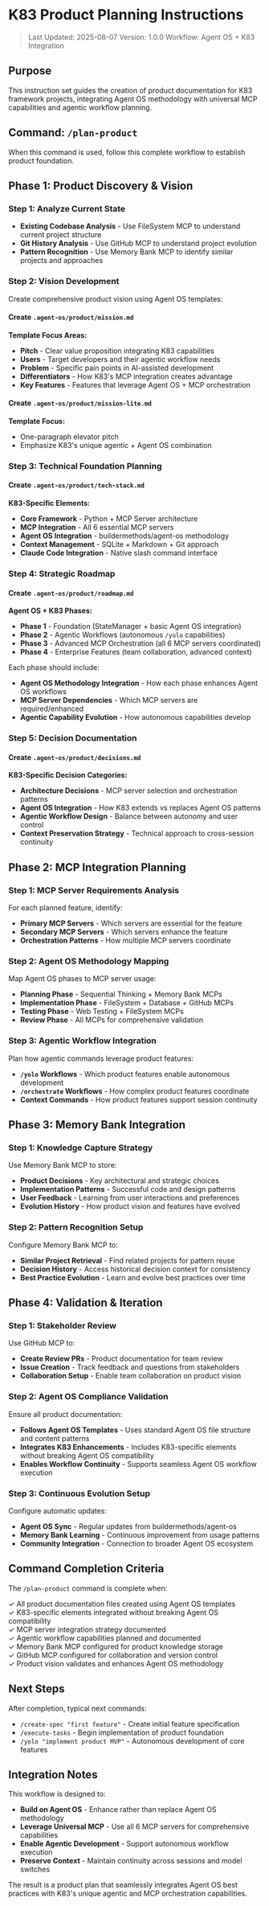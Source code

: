 # K83 Product Planning Instructions

> Last Updated: 2025-08-07
> Version: 1.0.0
> Workflow: Agent OS + K83 Integration

## Purpose

This instruction set guides the creation of product documentation for K83 framework projects, integrating Agent OS methodology with universal MCP capabilities and agentic workflow planning.

## Command: `/plan-product`

When this command is used, follow this complete workflow to establish product foundation.

## Phase 1: Product Discovery & Vision

### Step 1: Analyze Current State
- **Existing Codebase Analysis** - Use FileSystem MCP to understand current project structure
- **Git History Analysis** - Use GitHub MCP to understand project evolution
- **Pattern Recognition** - Use Memory Bank MCP to identify similar projects and approaches

### Step 2: Vision Development
Create comprehensive product vision using Agent OS templates:

#### Create `.agent-os/product/mission.md`
**Template Focus Areas:**
- **Pitch** - Clear value proposition integrating K83 capabilities
- **Users** - Target developers and their agentic workflow needs  
- **Problem** - Specific pain points in AI-assisted development
- **Differentiators** - How K83's MCP integration creates advantage
- **Key Features** - Features that leverage Agent OS + MCP orchestration

#### Create `.agent-os/product/mission-lite.md`
**Template Focus:**
- One-paragraph elevator pitch
- Emphasize K83's unique agentic + Agent OS combination

### Step 3: Technical Foundation Planning

#### Create `.agent-os/product/tech-stack.md`
**K83-Specific Elements:**
- **Core Framework** - Python + MCP Server architecture
- **MCP Integration** - All 6 essential MCP servers
- **Agent OS Integration** - buildermethods/agent-os methodology
- **Context Management** - SQLite + Markdown + Git approach
- **Claude Code Integration** - Native slash command interface

### Step 4: Strategic Roadmap

#### Create `.agent-os/product/roadmap.md`
**Agent OS + K83 Phases:**
- **Phase 1** - Foundation (StateManager + basic Agent OS integration)
- **Phase 2** - Agentic Workflows (autonomous `/yolo` capabilities)  
- **Phase 3** - Advanced MCP Orchestration (all 6 MCP servers coordinated)
- **Phase 4** - Enterprise Features (team collaboration, advanced context)

Each phase should include:
- **Agent OS Methodology Integration** - How each phase enhances Agent OS workflows
- **MCP Server Dependencies** - Which MCP servers are required/enhanced
- **Agentic Capability Evolution** - How autonomous capabilities develop

### Step 5: Decision Documentation

#### Create `.agent-os/product/decisions.md`
**K83-Specific Decision Categories:**
- **Architecture Decisions** - MCP server selection and orchestration patterns
- **Agent OS Integration** - How K83 extends vs replaces Agent OS patterns
- **Agentic Workflow Design** - Balance between autonomy and user control
- **Context Preservation Strategy** - Technical approach to cross-session continuity

## Phase 2: MCP Integration Planning

### Step 1: MCP Server Requirements Analysis
For each planned feature, identify:
- **Primary MCP Servers** - Which servers are essential for the feature
- **Secondary MCP Servers** - Which servers enhance the feature
- **Orchestration Patterns** - How multiple MCP servers coordinate

### Step 2: Agent OS Methodology Mapping
Map Agent OS phases to MCP server usage:
- **Planning Phase** - Sequential Thinking + Memory Bank MCPs
- **Implementation Phase** - FileSystem + Database + GitHub MCPs
- **Testing Phase** - Web Testing + FileSystem MCPs
- **Review Phase** - All MCPs for comprehensive validation

### Step 3: Agentic Workflow Integration
Plan how agentic commands leverage product features:
- **`/yolo` Workflows** - Which product features enable autonomous development
- **`/orchestrate` Workflows** - How complex product features coordinate
- **Context Commands** - How product features support session continuity

## Phase 3: Memory Bank Integration

### Step 1: Knowledge Capture Strategy
Use Memory Bank MCP to store:
- **Product Decisions** - Key architectural and strategic choices
- **Implementation Patterns** - Successful code and design patterns
- **User Feedback** - Learning from user interactions and preferences
- **Evolution History** - How product vision and features have evolved

### Step 2: Pattern Recognition Setup
Configure Memory Bank MCP to:
- **Similar Project Retrieval** - Find related projects for pattern reuse
- **Decision History** - Access historical decision context for consistency
- **Best Practice Evolution** - Learn and evolve best practices over time

## Phase 4: Validation & Iteration

### Step 1: Stakeholder Review
Use GitHub MCP to:
- **Create Review PRs** - Product documentation for team review
- **Issue Creation** - Track feedback and questions from stakeholders
- **Collaboration Setup** - Enable team collaboration on product vision

### Step 2: Agent OS Compliance Validation
Ensure all product documentation:
- **Follows Agent OS Templates** - Uses standard Agent OS file structure and content patterns
- **Integrates K83 Enhancements** - Includes K83-specific elements without breaking Agent OS compatibility
- **Enables Workflow Continuity** - Supports seamless Agent OS workflow execution

### Step 3: Continuous Evolution Setup
Configure automatic updates:
- **Agent OS Sync** - Regular updates from buildermethods/agent-os
- **Memory Bank Learning** - Continuous improvement from usage patterns
- **Community Integration** - Connection to broader Agent OS ecosystem

## Command Completion Criteria

The `/plan-product` command is complete when:

✓ All product documentation files created using Agent OS templates  
✓ K83-specific elements integrated without breaking Agent OS compatibility  
✓ MCP server integration strategy documented  
✓ Agentic workflow capabilities planned and documented  
✓ Memory Bank MCP configured for product knowledge storage  
✓ GitHub MCP configured for collaboration and version control  
✓ Product vision validates and enhances Agent OS methodology

## Next Steps

After completion, typical next commands:
- `/create-spec "first feature"` - Create initial feature specification
- `/execute-tasks` - Begin implementation of product foundation
- `/yolo "implement product MVP"` - Autonomous development of core features

## Integration Notes

This workflow is designed to:
- **Build on Agent OS** - Enhance rather than replace Agent OS methodology
- **Leverage Universal MCP** - Use all 6 MCP servers for comprehensive capabilities
- **Enable Agentic Development** - Support autonomous workflow execution
- **Preserve Context** - Maintain continuity across sessions and model switches

The result is a product plan that seamlessly integrates Agent OS best practices with K83's unique agentic and MCP orchestration capabilities.